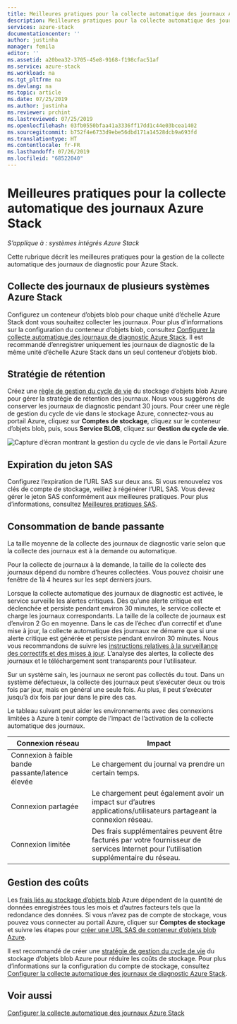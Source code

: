 ```yaml
---
title: Meilleures pratiques pour la collecte automatique des journaux Azure Stack | Microsoft Docs
description: Meilleures pratiques pour la collecte automatique des journaux dans Azure Stack Aide + support
services: azure-stack
documentationcenter: ''
author: justinha
manager: femila
editor: ''
ms.assetid: a20bea32-3705-45e8-9168-f198cfac51af
ms.service: azure-stack
ms.workload: na
ms.tgt_pltfrm: na
ms.devlang: na
ms.topic: article
ms.date: 07/25/2019
ms.author: justinha
ms.reviewer: prchint
ms.lastreviewed: 07/25/2019
ms.openlocfilehash: 03fb0550bfaa41a3336ff17dd1c44e03bcea1402
ms.sourcegitcommit: b752f4e6733d9ebe56dbd171a14528dcb9a693fd
ms.translationtype: HT
ms.contentlocale: fr-FR
ms.lasthandoff: 07/26/2019
ms.locfileid: "68522040"
---
```

# <a name="best-practices-for-automatic-azure-stack-log-collection"></a>Meilleures pratiques pour la collecte automatique des journaux Azure Stack 

*S’applique à : systèmes intégrés Azure Stack*


Cette rubrique décrit les meilleures pratiques pour la gestion de la collecte automatique des journaux de diagnostic pour Azure Stack. 

## <a name="collecting-logs-from-multiple-azure-stack-systems"></a>Collecte des journaux de plusieurs systèmes Azure Stack

Configurez un conteneur d’objets blob pour chaque unité d’échelle Azure Stack dont vous souhaitez collecter les journaux. Pour plus d’informations sur la configuration du conteneur d’objets blob, consultez [Configurer la collecte automatique des journaux de diagnostic Azure Stack](azure-stack-configure-automatic-diagnostic-log-collection.md). Il est recommandé d’enregistrer uniquement les journaux de diagnostic de la même unité d’échelle Azure Stack dans un seul conteneur d’objets blob. 

## <a name="retention-policy"></a>Stratégie de rétention

Créez une [règle de gestion du cycle de vie](https://docs.microsoft.com/azure/storage/blobs/storage-lifecycle-management-concepts) du stockage d’objets blob Azure pour gérer la stratégie de rétention des journaux. Nous vous suggérons de conserver les journaux de diagnostic pendant 30 jours. Pour créer une règle de gestion du cycle de vie dans le stockage Azure, connectez-vous au portail Azure, cliquez sur **Comptes de stockage**, cliquez sur le conteneur d’objets blob, puis, sous **Service BLOB**, cliquez sur **Gestion du cycle de vie**.

![Capture d’écran montrant la gestion du cycle de vie dans le Portail Azure](media/azure-stack-automatic-log-collection/blob-storage-lifecycle-management.png)


## <a name="sas-token-expiration"></a>Expiration du jeton SAS

Configurez l’expiration de l’URL SAS sur deux ans. Si vous renouvelez vos clés de compte de stockage, veillez à régénérer l’URL SAS. Vous devez gérer le jeton SAS conformément aux meilleures pratiques. Pour plus d’informations, consultez [Meilleures pratiques SAS](https://docs.microsoft.com/azure/storage/common/storage-dotnet-shared-access-signature-part-1#best-practices-when-using-sas).


## <a name="bandwidth-consumption"></a>Consommation de bande passante

La taille moyenne de la collecte des journaux de diagnostic varie selon que la collecte des journaux est à la demande ou automatique. 

Pour la collecte de journaux à la demande, la taille de la collecte des journaux dépend du nombre d’heures collectées. Vous pouvez choisir une fenêtre de 1à 4 heures sur les sept derniers jours. 

Lorsque la collecte automatique des journaux de diagnostic est activée, le service surveille les alertes critiques. Dès qu’une alerte critique est déclenchée et persiste pendant environ 30 minutes, le service collecte et charge les journaux correspondants. La taille de la collecte de journaux est d’environ 2 Go en moyenne. Dans le cas de l’échec d’un correctif et d’une mise à jour, la collecte automatique des journaux ne démarre que si une alerte critique est générée et persiste pendant environ 30 minutes. Nous vous recommandons de suivre les [instructions relatives à la surveillance des correctifs et des mises à jour](azure-stack-updates.md).
L’analyse des alertes, la collecte des journaux et le téléchargement sont transparents pour l’utilisateur. 



Sur un système sain, les journaux ne seront pas collectés du tout. Dans un système défectueux, la collecte des journaux peut s’exécuter deux ou trois fois par jour, mais en général une seule fois. Au plus, il peut s’exécuter jusqu’à dix fois par jour dans le pire des cas.  

Le tableau suivant peut aider les environnements avec des connexions limitées à Azure à tenir compte de l’impact de l’activation de la collecte automatique des journaux.

| Connexion réseau | Impact |
|--------------------|--------|
| Connexion à faible bande passante/latence élevée | Le chargement du journal va prendre un certain temps. | 
| Connexion partagée | Le chargement peut également avoir un impact sur d’autres applications/utilisateurs partageant la connexion réseau. |
| Connexion limitée | Des frais supplémentaires peuvent être facturés par votre fournisseur de services Internet pour l’utilisation supplémentaire du réseau. |


## <a name="managing-costs"></a>Gestion des coûts

Les [frais liés au stockage d’objets blob](https://azure.microsoft.com/pricing/details/storage/blobs/) Azure dépendent de la quantité de données enregistrées tous les mois et d’autres facteurs tels que la redondance des données. Si vous n’avez pas de compte de stockage, vous pouvez vous connecter au portail Azure, cliquer sur **Comptes de stockage** et suivre les étapes pour [créer une URL SAS de conteneur d’objets blob Azure](azure-stack-configure-automatic-diagnostic-log-collection.md).

Il est recommandé de créer une [stratégie de gestion du cycle de vie](https://docs.microsoft.com/azure/storage/blobs/storage-lifecycle-management-concepts) du stockage d’objets blob Azure pour réduire les coûts de stockage. Pour plus d’informations sur la configuration du compte de stockage, consultez [Configurer la collecte automatique des journaux de diagnostic Azure Stack](azure-stack-configure-automatic-diagnostic-log-collection.md).

## <a name="see-also"></a>Voir aussi

[Configurer la collecte automatique des journaux Azure Stack](azure-stack-best-practices-automatic-diagnostic-log-collection.md)

